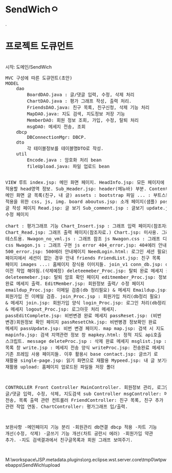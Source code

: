 SendWichㅇ
========
.<br/>
<h1>프로젝트 도큐먼트</h1>
<br/>
시작: 도메인/SendWich
<br/>
<pre>
MVC 구성에 따른 도큐먼트(초안)
MODEL
	dao
		BoardDAO.java : 글/댓글 입력, 수정, 삭제 처리
		ChartDAO.java : 평가 그래프 작성, 출력 처리.
		FriendsDAO.java: 친구 목록, 친구신청, 삭제 기능 처리
		MapDAO.java: 지도 검색, 지도정보 저장 기능
		MemberDAO: 회원 정보 조회, 가입, 수정, 탈퇴 처리
		msgDAO: 메세지 전송, 조회 
	dbcp
		DBConnectionMgr: DBCP.
	dto
		각 테이블정보를 테이블명DTO로 작성. 
	util
		Encode.java : 암호화 처리 bean
		fileUpload.java: 파일 업로드 bean

VIEW
	루트
		index.jsp: 메인 화면 페이지.
		HeadInfo.jsp: 모든 페이지에 적용할 head영역 정보.
		Sub_Header.jsp: header(메뉴바) 부분.
		Content.jsp: 메인 화면 글 목록(친구, 내 글)
	assets : bootstrap 파일
		... : 부트스트랩 적용을 위한 css, js, img.
	board
		aboutus.jsp: 소개 페이지(샘플)
		post.jsp: 글 작성 페이지
		Read.jsp: 글 보기
		Sub_comment.jsp : 글보기
		update.jsp: 글 수정 페이지		
	chart : 평가그래프 기능
		Chart_Insert.jsp : 그래프 입력 페이지(참조자료.)
		Chart_Read.jsp: 그래프 출력 페이지(참조자료.)
		Chart.jsp: 미사용. 그래프 테스트용.
		Nwagon_no_vml.js : 그래프 참조 js
		Nwagon.css : 그래프 디자인 css 
		Nwagon.js : 그래프 구현 js
	error
		404_error.jsp: 404에러 안내페이지
		500_error.jsp: 500에러 안내페이지
		NeedLogin.html: 로그인 세션 필요한 페이지에서 세션이 없는 경우 안내
	friends
		FriendList.jsp: 친구 목록 페이지
	images
		...: 홈페이지 장식용 이미지들.
	join_v1
		conn_db.jsp: dbcp로 이전 작업 해야됨.(삭제예정)
		deleteemeber_Proc.jsp: 탈퇴 완료 메세지 출력
		deleteemeber.jsp: 탈퇴 암호 확인 페이지
		editmember_Proc.jsp: 정보 수정 완료 메세지 출력.
		EditMember.jsp: 회원정보 출력/ 수정 페이지
		emaildup_Proc.jsp: 이메일 검증(db 정리필요) & 메세지
		Emaildup.jsp: 회원가입 전 이메일 검증.
		join_Proc.jsp : 회원가입 처리(db정리 필요) & 메세지
		join.jsp: 회원가입 양식
		login_Proc.jsp: 로그인 처리(db정리) & 메세지 
		logout_Proc.jsp: 로그아웃 처리 메세지.
		passEditComplete.jsp: 비번변경 완료 메세지
		passReset.jsp: (비번 변경)회원정보 확인 페이지
		passResetChk.jsp: 비번병경 정보확인 완료 메세지
		passUpdate.jsp: 비번 변경 페이지.
	map
		map.jsp: 검색 시 지도 창.
		mapinfo.jsp: 검색 지역관련 정보 창
		mapkey.html: 정적 지도 api호출 스크립트. 
	message
		deleteProc.jsp : 삭제 완료 메세지
		msglist.jsp : 쪽지 목록 창
		write.jsp : 메세지 전송 양식
		writeProc.jsp: 전송완료 메세지
	old: 기존 프레임 사용 페이지들. 이후 활용시 base
		contact.jsp: 글쓰기 로 재활용
		single-page.jsp: 읽기 화면으로 재활용
		Mypeed.jsp: 내 글 보기로 재활용
	upload: 홈페이지 업로드된 파일들 저장 폴더
		
CONTROLLER
	Front Controller 
		MainController. 회원정보 관리, 로그인, 글/댓글 입력, 수정, 삭제, 지도검색 
	sub Controller
		msgController: 메세지 전송, 목록 출력 관련 컨트롤러
		FriendController: 친구 목록, 친구 추가 관련 작업 연동.
		ChartController: 평가그래프 입/출력.


보완사항
-메인페이지 기능 분리
-회원관리 db연결 dbcp 적용
-차트 기능 개선(수정, 삭제)
-글쓰기 기능 개선(차트 공란시 에러)
-회원가입 약관 추가.
-지도 검색결과에서 친구글목록과 회원 그래프 보여주기.
 

</pre>

M:\workspace\JSP\.metadata\.plugins\org.eclipse.wst.server.core\tmp0\wtpwebapps\SendWich\upload